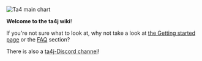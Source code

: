 ![Ta4 main chart](img/ta4j_main_chart.png)

**Welcome to the ta4j wiki**!

If you're not sure what to look at, why not take a look at [the Getting started page](Getting-started.md) or the [FAQ](FAQ.md) section? 

There is also a [ta4j-Discord channel](https://discord.gg/HX9MbWZ)!
